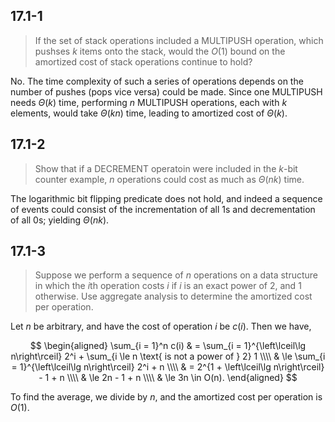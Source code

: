 ## 17.1-1

> If the set of stack operations included a $\text{MULTIPUSH}$ operation, which pushses $k$ items onto the stack, would the $O(1)$ bound on the amortized cost of stack operations continue to hold?

No. The time complexity of such a series of operations depends on the number of pushes (pops vice versa) could be made. Since one $\text{MULTIPUSH}$ needs $\Theta(k)$ time, performing $n$ $\text{MULTIPUSH}$ operations, each with $k$ elements, would take $\Theta(kn)$ time, leading to amortized cost of $\Theta(k)$.

## 17.1-2

> Show that if a $\text{DECREMENT}$ operatoin were included in the $k$-bit counter example, $n$ operations could cost as much as $\Theta(nk)$ time.

The logarithmic bit flipping predicate does not hold, and indeed a sequence of events could consist of the incrementation of all $1$s and decrementation of all $0$s; yielding $\Theta(nk)$.

## 17.1-3

> Suppose we perform a sequence of $n$ operations on a data structure in which the $i$th operation costs $i$ if $i$ is an exact power of $2$, and $1$ otherwise. Use aggregate analysis to determine the amortized cost per operation.

Let $n$ be arbitrary, and have the cost of operation $i$ be $c(i)$. Then we have,

$$
\begin{aligned}
\sum_{i = 1}^n c(i)
  & =   \sum_{i = 1}^{\left\lceil\lg n\right\rceil} 2^i + \sum_{i \le n \text{ is not a power of } 2} 1 \\\\
  & \le \sum_{i = 1}^{\left\lceil\lg n\right\rceil} 2^i + n \\\\
  & =   2^{1 + \left\lceil\lg n\right\rceil} - 1 + n \\\\
  & \le 2n - 1 + n \\\\
  & \le 3n \in O(n).
\end{aligned}
$$

To find the average, we divide by $n$, and the amortized cost per operation is $O(1)$.
